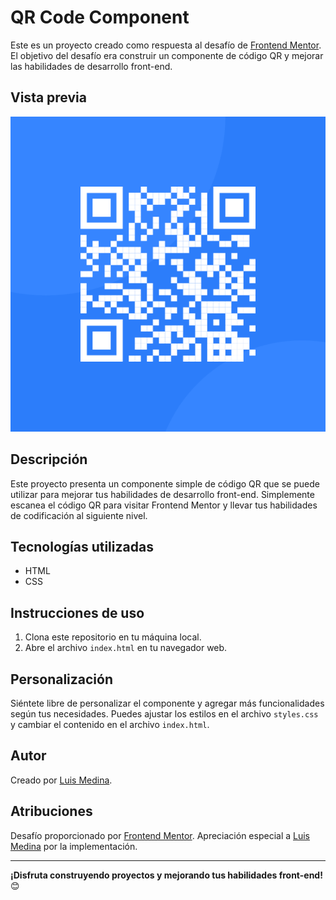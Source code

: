 # QR Code Component

Este es un proyecto creado como respuesta al desafío de [Frontend Mentor](https://www.frontendmentor.io?ref=challenge). El objetivo del desafío era construir un componente de código QR y mejorar las habilidades de desarrollo front-end.

## Vista previa

![Vista previa del componente QR Code](./images/image-qr-code.png)

## Descripción

Este proyecto presenta un componente simple de código QR que se puede utilizar para mejorar tus habilidades de desarrollo front-end. Simplemente escanea el código QR para visitar Frontend Mentor y llevar tus habilidades de codificación al siguiente nivel.

## Tecnologías utilizadas

- HTML
- CSS

## Instrucciones de uso

1. Clona este repositorio en tu máquina local.
2. Abre el archivo `index.html` en tu navegador web.

## Personalización

Siéntete libre de personalizar el componente y agregar más funcionalidades según tus necesidades. Puedes ajustar los estilos en el archivo `styles.css` y cambiar el contenido en el archivo `index.html`.

## Autor

Creado por [Luis Medina](#).

## Atribuciones

Desafío proporcionado por [Frontend Mentor](https://www.frontendmentor.io?ref=challenge). Apreciación especial a [Luis Medina](#) por la implementación.

---

**¡Disfruta construyendo proyectos y mejorando tus habilidades front-end!** 😊
